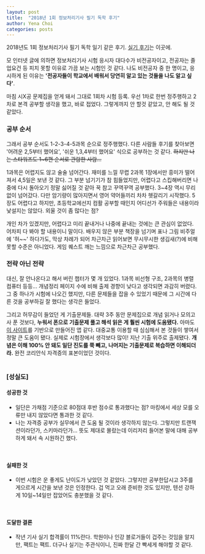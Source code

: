 ```yaml
---
layout: post
title:  "2018년 1회 정보처리기사 필기 독학 후기"
author: Yena Choi
categories: posts
---
```

2018년도 1회 정보처리기사 필기 독학 일기 같은 후기. [실기 후기](/posts/2018/04/16/sincere.html)는 이곳에.

모 인터넷 글에 의하면 정보처리기사 시험 응시자 대다수가 비전공자이고, 전공자는 졸업요건 등 피치 못할 이유로 가끔 보는 시험인 것 같다. 나도 비전공자 중 한 명이고, 응시하게 된 이유는 **'전공자들이 학교에서 배워서 당연히 알고 있는 것들을 나도 알고 싶다'**.

마침 시X공 문제집을 얻게 돼서 그대로 1회차 시험 등록. 우선 1차로 한번 정주행하고 2차로 본격 공부할 생각을 했고, 바로 접었다. 그렇게까지 안 할것 같았고, 안 해도 될 것 같았다.
<br>

### 공부 순서
그래서 공부 순서도 1-2-3-4-5과목 순으로 정주행했다. 다른 사람들 후기를 찾아보면 '어려운 2,5부터 했어요', '쉬운 1,3,4부터 했어요' 식으로 공부하는 것 같다. ~~하지만 나는 스타워즈도 1~6편 순서로 관람한 사람...~~

1과목은 어렵지도 않고 술술 넘어간다. 재미를 느낄 무렵 2과목 1장에서만 흥미가 떨어져서 4,5일은 보낸 것 같다. 그 부분 넘기기가 참 힘들었지만, 어렵다고 스킵해버리면 나중에 다시 돌아오기 정말 싫어질 것 같아 꾹 참고 꾸역꾸역 공부했다. 3~4장 역시 무리없이 넘어갔다. 다만 암기량이 많아지면서 영어 약어들끼리 차차 헷갈리기 시작했다. 5장도 어렵다고 하지만, 초등학교에선지 컴활 공부할 때인지 어디선가 주워들은 내용이라 낯설지는 않았다. 외울 것이 좀 많다는 점?

개인 차가 있겠지만, 어렵다고 미리 끝내거나 나중에 끝내는 것에는 큰 관심이 없었다. 어차피 다 봐야 할 내용이니 말이다. 배우지 않은 부분 책장을 넘기며 표나 그림 비주얼에 '허~~' 하다가도, 막상 차례가 되어 차근차근 읽어보면 무시무시한 생김새(?)에 비해 못할 수준은 아니었다. 게임 퀘스트 깨는 느낌으로 차근차근 공부했다.
<br>

### 전략 아닌 전략
대신, 잘 안나온다고 해서 버린 챕터가 몇 개 있었다. 1과목 비선형 구조, 2과목의 병렬 컴퓨터 등등... 개념정리 페이지 수에 비해 출제 경향이 낮다고 생각되면 과감히 버렸다. 그 중 하나가 시험에 나오긴 했지만, 다른 문제들을 잡을 수 있었기 때문에 그 시간에 다른 것을 공부하길 잘 했다는 생각은 들었다.

그리고 허무감이 들었던 게 기출문제들. 대략 3주 동안 문제집으로 개념 읽거나 모의고사 푼 것보다, **누워서 폰으로 기출문제 풀고 해석 읽은 게 훨씬 시험에 도움됐다.** 아마도 [이 사이트](http://www.comcbt.com/)를 기반으로 만들어진 앱 같다. 대중교통 이용할 때 심심해서 본 것들이 쌓여서 정말 큰 도움이 됐다. 실제로 시험장에서 생각보다 많이! 지난 기출 위주로 출제됐다. **개념은 이해 100% 안 돼도 일단 진도를 쭉 빼고, 나머지는 기출문제로 복습하면 이해되더라.** 완전 코리안식 자격증의 표본이었던 것이다.
<br><br>

### [성실도]
#### 성공한 것
- 일단은 가채점 기준으로 80점대 후반 점수로 통과했다는 점? 마킹에서 세상 모를 오류만 내지 않았다면 통과한 것 같다.
- 나는 자격증 공부가 실무에서 큰 도움 될 것이라 생각하지 않는다. 그렇지만 트랜잭션이라던가, 스키마라던가... 뜻도 제대로 몰랐는데 이리저리 들어본 말에 대해 공부하게 돼서 속 시원하긴 했다.
<br>

#### 실패한 것
- 이번 시험은 운 좋게도 난이도가 낮았던 것 같았다. 그렇지만 공부한답시고 3주를 게으르게 시간을 보낸 것은 인정한다. 겁 먹고 오래 준비한 것도 있지만, 텐션 강하게 10일~14일만 잡았어도 충분했을 것 같다.
<br>

#### 도달한 결론
- 작년 기사 실기 합격률이 11%란다. 학원이나 인강 블로거들이 겁주는 것임을 알지만, 팩트는 팩트. 더구나 실기는 주관식이니, 진짜 한달 간 빡세게 해야할 것 같다.
<br>
